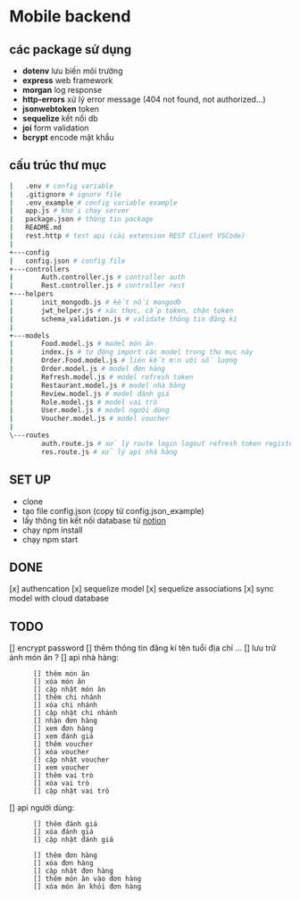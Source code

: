 # Mobile backend

## các package sử dụng

-   **dotenv** lưu biến môi trường
-   **express** web framework
-   **morgan** log response
-   **http-errors** xử lý error message (404 not found, not authorized...)
-   **jsonwebtoken** token
-   **sequelize** kết nối db
-   **joi** form validation
-   **bcrypt** encode mật khẩu

## cấu trúc thư mục

```bash
|   .env # config variable
|   .gitignore # ignore file
|   .env_example # config variable example
|   app.js # khởi chạy server
|   package.json # thông tin package
|   README.md
|   rest.http # test api (cài extension REST Client VSCode)
|
+---config
|   config.json # config file
+---controllers
|       Auth.controller.js # controller auth
|       Rest.controller.js # controller rest
+---helpers
|       init_mongodb.js # kết nối mongodb
|       jwt_helper.js # xác thực, cấp token, chặn token
|       schema_validation.js # validate thông tin đăng kí
|
+---models
|       Food.model.js # model món ăn
|       index.js # tự động import các model trong thư mục này
|       Order.Food.model.js # liên kết m:n với số lượng
|       Order.model.js # model đơn hàng
|       Refresh.model.js # model refresh token
|       Restaurant.model.js # model nhà hàng
|       Review.model.js # model đánh giá
|       Role.model.js # model vai trò
|       User.model.js # model người dùng
|       Voucher.model.js # model voucher
|
\---routes
        auth.route.js # xử lý route login logout refresh token register
        res.route.js # xử lý api nhà hàng
```

## SET UP

-   clone
-   tạo file config.json (copy từ config.json_example)
-   lấy thông tin kết nối database từ [notion](https://www.notion.so/42ee4057adca4ed9b6071f9719eb5317?v=7b33a418f4b940d49f764b48e6bcb92f&p=d1f42e3a036e4036b2b69bb8be489b40)
-   chạy npm install
-   chạy npm start

## DONE

[x] authencation
[x] sequelize model
[x] sequelize associations
[x] sync model with cloud database

## TODO

[] encrypt password
[] thêm thông tin đăng kí
tên tuổi địa chỉ ...
[] lưu trữ ảnh món ăn ?
[] api nhà hàng:

          [] thêm món ăn
          [] xóa món ăn
          [] cập nhật món ăn
          [] thêm chi nhánh
          [] xóa chi nhánh
          [] cập nhật chi nhánh
          [] nhận đơn hàng
          [] xem đơn hàng
          [] xem đánh giá
          [] thêm voucher
          [] xóa voucher
          [] cập nhật voucher
          [] xem voucher
          [] thêm vai trò
          [] xóa vai trò
          [] cập nhật vai trò

[] api người dùng:

          [] thêm đánh giá
          [] xóa đánh giá
          [] cập nhật đánh giá

          [] thêm đơn hàng
          [] xóa đơn hàng
          [] cập nhật đơn hàng
          [] thêm món ăn vào đơn hàng
          [] xóa món ăn khỏi đơn hàng
